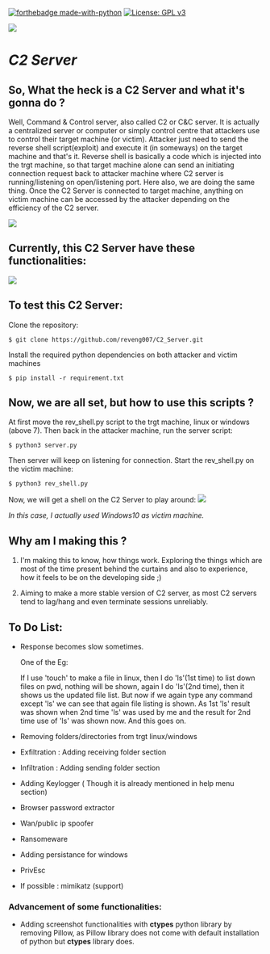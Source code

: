 [![forthebadge made-with-python](http://ForTheBadge.com/images/badges/made-with-python.svg)](https://www.python.org/)
[![License: GPL v3](https://img.shields.io/badge/License-GPL%20v3-blue.svg)](http://www.gnu.org/licenses/gpl-3.0)

![](https://github.com/reveng007/C2_Server/blob/main/images/banner.png?raw=true)

# ***C2 Server***

## So, What the heck is a C2 Server and what it's gonna do ?

Well, Command & Control server, also called C2 or C&C server. It is actually a centralized server or computer or simply control centre that attackers use to control their target machine (or victim). Attacker just need to send the reverse shell script(exploit) and execute it (in someways) on the target machine and that's it. Reverse shell is basically a code which is injected into the trgt machine, so that target machine alone can send an initiating connection request back to attacker machine where C2 server is running/listening on open/listening port. Here also, we are doing the same thing. Once the C2 Server is connected to target machine, anything on victim machine can be accessed by the attacker depending on the efficiency of the C2 server.

![](https://miro.medium.com/max/1162/1*aNtBQC4GG8klpMxvZ2_WuQ.png)

## Currently, this C2 Server have these functionalities:

![](https://github.com/reveng007/C2_Server/blob/main/images/help_section.png?raw=true)

## To test this C2 Server:
Clone the repository:
```
$ git clone https://github.com/reveng007/C2_Server.git
```
Install the required python dependencies on both attacker and victim machines
```
$ pip install -r requirement.txt
```

## Now, we are all set, but how to use this scripts ?

At first move the rev_shell.py script to the trgt machine, linux or windows (above 7).
Then back in the attacker machine, run the server script:
```
$ python3 server.py
```
Then server will keep on listening for connection. Start the rev_shell.py on the victim machine:
```
$ python3 rev_shell.py
```
Now, we will get a shell on the C2 Server to play around:
![](https://github.com/reveng007/C2_Server/blob/main/images/shell.png?raw=true)

_In this case, I actually used Windows10 as victim machine._

## Why am I making this ?

1. I'm making this to know, how things work. Exploring the things which are most of the time present behind the curtains and also to experience, how it feels to be on the developing side ;)

2. Aiming to make a more stable version of C2 server, as most C2 servers tend to lag/hang and even terminate sessions unreliably.

## To Do List:
- Response becomes slow sometimes.

  One of the Eg: 
 
  If I use 'touch' to make a file in linux, then I do 'ls'(1st time) to list down files on pwd, nothing will be shown, again I do 'ls'(2nd time), then it shows us the updated file list. But now if we again type any command except 'ls'
    we can see that again file listing is shown. As 1st 'ls' result was shown when 2nd time 'ls' was
    used  by me and the result for 2nd time use of 'ls' was shown now. And this goes on.

- Removing folders/directories from trgt linux/windows
- Exfiltration : Adding receiving folder section
- Infiltration : Adding sending folder section
- Adding Keylogger ( Though it is already mentioned in help menu section)
- Browser password extractor
- Wan/public ip spoofer
- Ransomeware
- Adding persistance for windows
- PrivEsc
- If possible : mimikatz (support)

### Advancement of some functionalities:

- Adding screenshot functionalities with **ctypes** python library by removing Pillow, as Pillow library does not come with default installation of python but **ctypes** library does.

